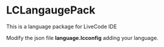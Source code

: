 # LCLangaugePack
This is a language package for LiveCode IDE

Modify the json file **language.lcconfig** adding your language.
